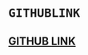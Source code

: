 # `GITHUBLINK`

## [GITHUB LINK](https://github.com/ankitNegiDev/REST_FUL_API_USING_NODE_EXPRESS/tree/main/03_REST_API_DB_ES6)